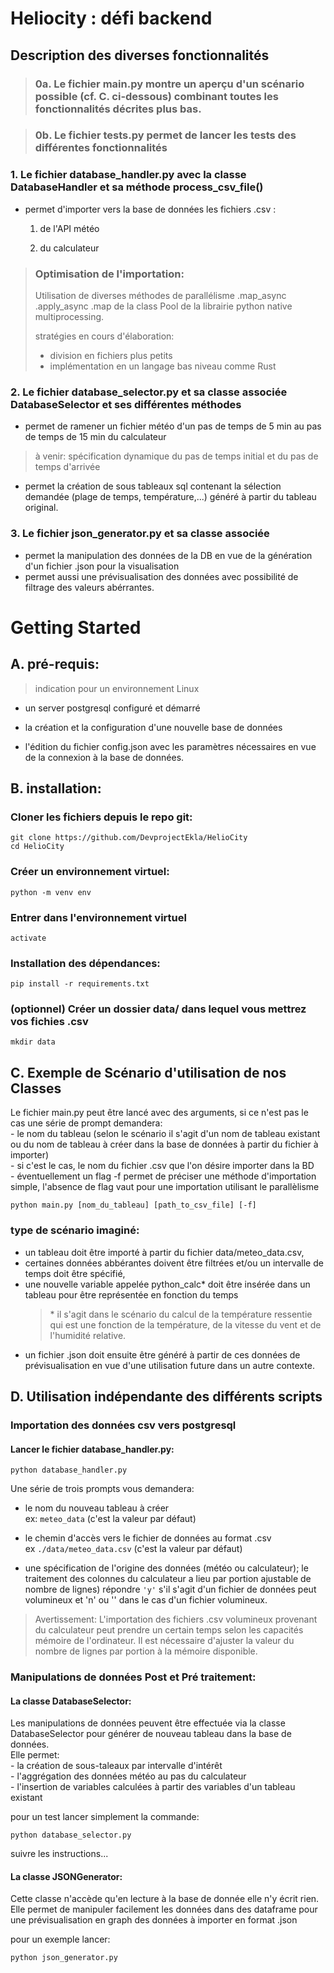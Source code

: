 
# Heliocity : défi backend

## Description des diverses fonctionnalités

> ### 0a. Le fichier main.py montre un aperçu d'un scénario possible (cf. C. ci-dessous) combinant toutes les fonctionnalités décrites plus bas.

> ### 0b. Le fichier tests.py permet de lancer les tests des différentes fonctionnalités

### 1. Le fichier database_handler.py avec la classe DatabaseHandler et sa méthode process_csv_file() 

- permet d'importer vers la base de données les fichiers .csv :

    1. de l'API météo  

    2. du calculateur  
  
> ### Optimisation de l'importation:
> Utilisation de diverses méthodes de parallélisme .map_async .apply_async .map de la class Pool de la librairie python native multiprocessing.
>    
> stratégies en cours d'élaboration:  
> - division en fichiers plus petits
> - implémentation en un langage bas niveau comme Rust

### 2. Le fichier database_selector.py et sa classe associée DatabaseSelector et ses différentes méthodes  

- permet de ramener un fichier météo d'un pas de temps de 5 min au pas de temps de 15 min du calculateur 
> à venir: spécification dynamique du pas de temps initial et du pas de temps d'arrivée

- permet la création de sous tableaux sql contenant la sélection demandée (plage de temps, température,...) généré à partir du tableau original.

### 3. Le fichier json_generator.py et sa classe associée

- permet la manipulation des données de la DB en vue de la génération d'un fichier .json pour la visualisation
- permet aussi une prévisualisation des données avec possibilité de filtrage des valeurs abérrantes.

# Getting Started

## A. pré-requis:  

> indication pour un environnement Linux

- un server postgresql configuré et démarré 

- la création et la configuration d'une nouvelle base de données

- l'édition du fichier config.json avec les paramètres nécessaires en vue de la connexion à la base de données.

## B. installation:

### Cloner les fichiers depuis le repo git:

`git clone https://github.com/DevprojectEkla/HelioCity`  
`cd HelioCity`

### Créer un environnement virtuel:

`python -m venv env`

### Entrer dans l'environnement virtuel

`activate`

### Installation des dépendances:

`pip install -r requirements.txt`

### (optionnel) Créer un dossier data/ dans lequel vous mettrez vos fichies .csv

`mkdir data`  

## C.  Exemple de Scénario d'utilisation de nos Classes  

Le fichier main.py peut être lancé avec des arguments, si ce n'est pas le cas une série de prompt demandera:  
    - le nom du tableau (selon le scénario il s'agit d'un nom de tableau existant ou du nom de tableau à créer dans la base de données à partir du fichier à importer)  
    - si c'est le cas, le nom du fichier .csv que l'on désire importer dans la BD  
    - éventuellement un flag -f permet de préciser une méthode d'importation simple, l'absence de flag vaut pour une importation utilisant le parallèlisme  

`python main.py [nom_du_tableau] [path_to_csv_file] [-f]`  

### type de scénario imaginé:  

- un tableau doit être importé à partir du fichier data/meteo_data.csv,  
- certaines données abbérantes doivent être filtrées et/ou un intervalle de temps doit être spécifié,  
- une nouvelle variable appelée python_calc* doit être insérée dans un tableau pour être représentée en fonction du temps  
  > &#42; il s'agit dans le scénario du calcul de la température ressentie qui est une fonction de la température, de la vitesse du vent et de l'humidité relative.  
- un fichier .json doit ensuite être généré à partir de ces données de prévisualisation en vue d'une utilisation future dans un autre contexte.  

## D. Utilisation indépendante des différents scripts

### Importation des données csv vers postgresql

#### Lancer le fichier database_handler.py:

`python database_handler.py`

Une série de trois prompts vous demandera:

- le nom du nouveau tableau à créer  
ex: `meteo_data` (c'est la valeur par défaut)  

- le chemin d'accès vers le fichier de données au format .csv  
ex `./data/meteo_data.csv` (c'est la valeur par défaut)  

- une spécification de l'origine des données (météo ou calculateur); le traitement des colonnes du calculateur a lieu par portion ajustable de nombre de lignes) répondre `'y'` s'il s'agit d'un fichier de données peut volumineux et 'n' ou '' dans le cas d'un fichier volumineux.   
> Avertissement: L'importation des fichiers .csv volumineux provenant du calculateur peut prendre un certain temps selon les capacités mémoire de l'ordinateur. Il est nécessaire d'ajuster la valeur du nombre de lignes par portion à la mémoire disponible. 

### Manipulations de données Post et Pré traitement:

#### La classe DatabaseSelector:  

Les manipulations de données peuvent être effectuée via la classe DatabaseSelector pour générer de nouveau tableau dans la base de données.  
Elle permet:  
    - la création de sous-taleaux par intervalle d'intérêt  
    - l'aggrégation des données météo au pas du calculateur  
    - l'insertion de variables calculées à partir des variables d'un tableau existant  


pour un test lancer simplement la commande:  

`python database_selector.py`

suivre les instructions...

#### La classe JSONGenerator:

Cette classe n'accède qu'en lecture à la base de donnée elle n'y écrit rien. Elle permet de manipuler facilement les données dans des dataframe
pour une prévisualisation en graph des données à importer en format .json

pour un exemple lancer:

`python json_generator.py`


